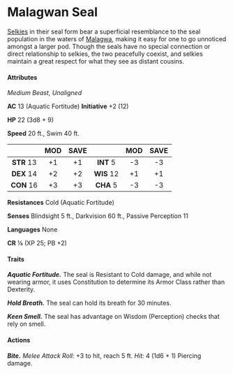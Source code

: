 # Malagwan Seal

[Selkies](../ch-5-character-options/species/selkie/) in their seal form bear a superficial resemblance to the seal population in the waters of [Malagwa](../ch-4-esterfell-gazetteer/esterfell/malagwa.md), making it easy for one to go unnoticed amongst a larger pod. Though the seals have no special connection or direct relationship to selkies, the two peacefully coexist, and selkies maintain a great respect for what they see as distant cousins.

#### Attributes

_Medium Beast, Unaligned_

**AC** 13 (Aquatic Fortitude) **Initiative** +2 (12)

**HP** 22 (3d8 + 9)

**Speed** 20 ft., Swim 40 ft.

|            | MOD | SAVE |            | MOD | SAVE |
|:----------:|:---:|:----:|:----------:|:---:|:----:|
| **STR** 13 | +1  | +1   | **INT** 5  | -3  | -3   |
| **DEX** 14 | +2  | +2   | **WIS** 12 | +1  | +1   |
| **CON** 16 | +3  | +3   | **CHA** 5  | -3  | -3   |

**Resistances** Cold (Aquatic Fortitude)

**Senses** Blindsight 5 ft., Darkvision 60 ft., Passive Perception 11

**Languages** None

**CR** ⅛ (XP 25; PB +2)

#### Traits

_**Aquatic Fortitude.**_ The seal is Resistant to Cold damage, and while not wearing armor, it uses Constitution to determine its Armor Class rather than Dexterity.

_**Hold Breath.**_ The seal can hold its breath for 30 minutes.

_**Keen Smell.**_ The seal has advantage on Wisdom (Perception) checks that rely on smell.

#### Actions

_**Bite.** Melee Attack Roll:_ +3 to hit, reach 5 ft. _Hit:_ 4 (1d6 + 1) Piercing damage.
